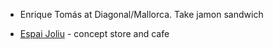 
* Enrique Tomás at Diagonal/Mallorca. Take jamon sandwich

* [Espai Joliu](http://www.inandoutbarcelona.net/es/espai-joliu/) - concept store and cafe
